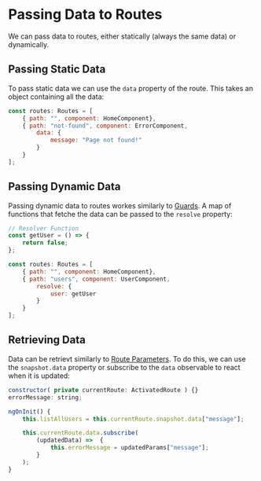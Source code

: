 # Passing Data to Routes
We can pass data to routes, either statically (always the same data) or dynamically.

## Passing Static Data
To pass static data we can use the `data` property of the route. This takes an object containing all the data:
```js
const routes: Routes = [
    { path: "", component: HomeComponent},
    { path: "not-found", component: ErrorComponent, 
        data: { 
            message: "Page not found!" 
        } 
    }
];
```

## Passing Dynamic Data
Passing dynamic data to routes workes similarly to [Guards](guards.md). A map of functions that fetche the data can be passed to the `resolve` property:
```js
// Resolver Function
const getUser = () => {
    return false;
};

const routes: Routes = [
    { path: "", component: HomeComponent},
    { path: "users", component: UserComponent, 
        resolve: { 
            user: getUser 
        } 
    }
];
```

## Retrieving Data
Data can be retrievt similarly to [Route Parameters](route-parameters.md). To do this, we can use the `snapshot.data` property or subscribe to the `data` observable to react when it is updated:
```js
constructor( private currentRoute: ActivatedRoute ) {}
errorMessage: string;

ngOnInit() {
    this.listAllUsers = this.currentRoute.snapshot.data["message"];

    this.currentRoute.data.subscribe(
        (updatedData) =>  {
            this.errorMessage = updatedParams["message"];
        }
    );
}
```